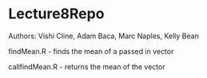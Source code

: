 # Lecture8Repo

Authors:  Vishi Cline,
          Adam Baca,
          Marc Naples,
          Kelly Bean

findMean.R - finds the mean of a passed in vector

callfindMean.R - returns the mean of the vector
